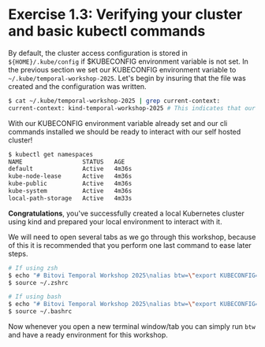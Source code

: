 # Exercise 1.3: Verifying your cluster and basic kubectl commands

By default, the cluster access configuration is stored in `${HOME}/.kube/config` if $KUBECONFIG environment variable is not set. In the previous section we set our KUBECONFIG environment variable to `~/.kube/temporal-workshop-2025`. Let's begin by insuring that the file was created and the configuration was written.

```bash
$ cat ~/.kube/temporal-workshop-2025 | grep current-context:
current-context: kind-temporal-workshop-2025 # This indicates that our kubeconfig has been properly written and prepared
```

With our KUBECONFIG environment variable already set and our cli commands installed we should be ready to interact with our self hosted cluster!

```bash
$ kubectl get namespaces
NAME                 STATUS   AGE
default              Active   4m36s
kube-node-lease      Active   4m36s
kube-public          Active   4m36s
kube-system          Active   4m36s
local-path-storage   Active   4m33s
```


**Congratulations**, you've successfully created a local Kubernetes cluster using kind and prepared your local environment to interact with it. 

We will need to open several tabs as we go through this workshop, because of this it is recommended that you perform one last command to ease later steps.

```bash
# If using zsh
$ echo "# Bitovi Temporal Workshop 2025\nalias btw=\"export KUBECONFIG=~/.kube/temporal-workshop-2025; echo 'Using local Temporal Workshop 2025 config'\"" >> ~/.zshrc
$ source ~/.zshrc

# If using bash
$ echo "# Bitovi Temporal Workshop 2025\nalias btw=\"export KUBECONFIG=~/.kube/temporal-workshop-2025; echo 'Using local Temporal Workshop 2025 config'\"" >> ~/.bashrc
$ source ~/.bashrc
```

Now whenever you open a new terminal window/tab you can simply run `btw` and have a ready environment for this workshop. 
